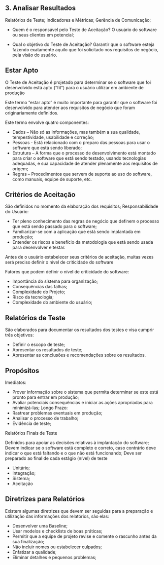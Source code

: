 ## **3. Analisar Resultados**

Relatórios de Teste;
Indicadores e Métricas;
Gerência de Comunicação;

- Quem é o responsável pelo Teste de Aceitação?
    O usuário do software ou seus clientes em potencial;

- Qual o objetivo do Teste de Aceitação?
    Garantir que o software esteja fazendo exatamente aquilo que foi solicitado nos requisitos de negócio, pela visão do usuário.

## Estar Apto

O Teste de Aceitação é projetado para determinar se o software que foi desenvolvido está apto (“fit”) para o usuário utilizar em ambiente de produção

Este termo “estar apto” é muito importante para garantir que o software foi desenvolvido para atender aos requisitos de negócio que foram originariamente definidos.

Este termo envolve quatro componentes:
- Dados – Não só as informações, mas também a sua qualidade, tempestividade, usabilidade e correção;
- Pessoas  - Está relacionado com o preparo das pessoas para usar o software que está sendo liberado;
- Estrutura – A forma que o processo de desenvolvimento está montado para criar o software que está sendo testado, usando tecnologias adequadas, e sua capacidade de atender plenamente aos requisitos de origem;
- Regras – Procedimentos que servem de suporte ao uso do software, como manuais, equipe de suporte, etc.

## Critérios de Aceitação

São definidos no momento da elaboração dos requisitos;
Responsabilidade do Usuário:
- Ter pleno conhecimento das regras de negócio que definem o processo que está sendo passado para o software;
- Familiarizar-se com a aplicação que está sendo implantada em produção;
- Entender os riscos e benefício da metodologia que está sendo usada para desenvolver e testar.

Antes de o usuário estabelecer seus critérios de aceitação, muitas vezes será preciso definir o nível de criticidade do software

Fatores que podem definir o nível de criticidade do software:
- Importância do sistema para organização;
- Consequências das falhas;
- Complexidade do Projeto;
- Risco da tecnologia;
- Complexidade do ambiente do usuário;

## Relatórios de Teste

São elaborados para documentar os resultados dos testes e visa cumprir três objetivos:
- Definir o escopo de teste;
- Apresentar os resultados de teste;
- Apresentar as conclusões e recomendações sobre os resultados.

## Propósitos

Imediatos:
- Prover informação sobre o sistema que permita determinar se este está pronto para entrar em produção;
- Avaliar potenciais consequências e iniciar as ações apropriadas para minimizá-las;
Longo Prazo:
- Rastrear problemas eventuais em produção;
- Analisar o processo de trabalho;
- Evidência de teste;

Relatórios Finais de Teste

Definidos para apoiar as decisões relativas à implantação do software;
Devem indicar se o software está completo e correto, caso contrário deve indicar o que está faltando e o que não está funcionando;
Deve ser preparado ao final de cada estágio (nível) de teste
- Unitário;
- Integração;
- Sistema;
- Aceitação


## Diretrizes para Relatórios

Existem algumas diretrizes que devem ser seguidas para a preparação e utilização das informações dos relatórios, são elas:
- Desenvolver uma Baseline;
- Usar modelos e checklists de boas práticas;
- Permitir que a equipe de projeto revise e comente o rascunho antes da sua finalização;
- Não incluir nomes ou estabelecer culpados;
- Enfatizar a qualidade;
- Eliminar detalhes e pequenos problemas;


